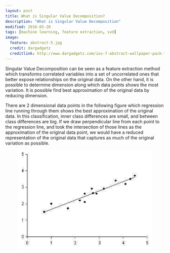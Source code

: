 ```yaml
---
layout: post
title: What is Singular Value Decomposition?
description: "What is Singular Value Decomposition"
modified: 2016-03-20
tags: [machine learning, feature extraction, svd]
image:
  feature: abstract-5.jpg
  credit: dargadgetz
  creditlink: http://www.dargadgetz.com/ios-7-abstract-wallpaper-pack-for-iphone-5-and-ipod-touch-retina/
---
```



Singular Value Decomposition can be seen as a feature extraction method which transforms correlated variables into a set of uncorrelated ones that better expose relationships on the original data. 
On the other hand, it is possible to determine dimension along which data points shows the most variation. It is possible find best approximation of the original data by reducing dimension.

There are 2 dimensional data points in the following figure which regression line running through them shows the best approximation of the original data. 
In this classification, inner class differences are small, and between class differences are big.  If we draw perpendicular line from each point to the regression line, and took the intersection of those lines as the approximation of the original data point, we would have a reduced representation of the original data that captures as much of the original variation as possible.

<figure>
	<img src="../images/figure1.png" alt="">
</figure>

